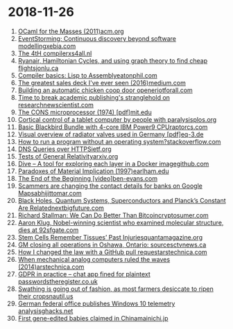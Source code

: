 # 2018-11-26
1. [OCaml for the Masses (2011)acm.org](https://queue.acm.org/detail.cfm?id=2038036)
2. [EventStorming; Continuous discovery beyond software modellingxebia.com](https://xebia.com/blog/eventstorming-continuous-discovery-beyond-software-modelling/)
3. [The 4tH compilerxs4all.nl](https://thebeez.home.xs4all.nl/4tH/)
4. [Ryanair, Hamiltonian Cycles, and using graph theory to find cheap flightsjonlu.ca](https://blog.jonlu.ca/posts/ryan-air)
5. [Compiler basics: Lisp to Assemblyeatonphil.com](http://notes.eatonphil.com/compiler-basics-lisp-to-assembly.html)
6. [The greatest sales deck I've ever seen (2016)medium.com](https://medium.com/the-mission/the-greatest-sales-deck-ive-ever-seen-4f4ef3391ba0)
7. [Building an automatic chicken coop door openeriotforall.com](https://www.iotforall.com/building-cheap-automatic-chicken-coop-door-opener/)
8. [Time to break academic publishing's stranglehold on researchnewscientist.com](https://www.newscientist.com/article/mg24032052-900-time-to-break-academic-publishings-stranglehold-on-research/)
9. [The CONS microprocessor (1974) [pdf]mit.edu](https://dspace.mit.edu/bitstream/handle/1721.1/41115/AI_WP_080.pdf)
10. [Cortical control of a tablet computer by people with paralysisplos.org](https://journals.plos.org/plosone/article?id=10.1371/journal.pone.0204566)
11. [Basic Blackbird Bundle with 4-core IBM Power9 CPUraptorcs.com](https://secure.raptorcs.com/content/BK1B01/intro.html)
12. [Visual overview of radiator valves used in Germany [pdf]eq-3.de](https://www.eq-3.de/Downloads/eq3/download%20bereich/Ventilkompatibilitaeten-Model-N.pdf)
13. [How to run a program without an operating system?stackoverflow.com](https://stackoverflow.com/questions/22054578/how-to-run-a-program-without-an-operating-system/32483545#32483545)
14. [DNS Queries over HTTPSietf.org](https://tools.ietf.org/html/rfc8484)
15. [Tests of General Relativityarxiv.org](https://arxiv.org/abs/1811.00364)
16. [Dive – A tool for exploring each layer in a Docker imagegithub.com](https://github.com/wagoodman/dive)
17. [Paradoxes of Material Implication (1997)earlham.edu](https://legacy.earlham.edu/~peters/courses/log/mat-imp.htm)
18. [The End of the Beginning [video]ben-evans.com](https://www.ben-evans.com/benedictevans/2018/11/16/the-end-of-the-beginning)
19. [Scammers are changing the contact details for banks on Google Mapsabhijittomar.com](http://blog.abhijittomar.com/2018/10/19/google-business-claim-scam/)
20. [Black Holes, Quantum Systems, Superconductors and Planck’s Constant Are Relatednextbigfuture.com](https://www.nextbigfuture.com/2018/11/black-holes-quantum-systems-superconductors-and-plancks-constant-are-related.html)
21. [Richard Stallman: We Can Do Better Than Bitcoincryptosumer.com](https://cryptosumer.com/2018/11/24/free-software-messiah-richard-stallman-we-can-do-better-than-bitcoin/)
22. [Aaron Klug, Nobel-winning scientist who examined molecular structure, dies at 92sfgate.com](https://www.sfgate.com/news/article/Aaron-Klug-Nobel-winning-scientist-who-examined-13418637.php)
23. [Stem Cells Remember Tissues’ Past Injuriesquantamagazine.org](https://www.quantamagazine.org/stem-cells-remember-tissues-past-injuries-20181112/)
24. [GM closing all operations in Oshawa, Ontario: sourcesctvnews.ca](https://www.ctvnews.ca/autos/gm-closing-all-operations-in-oshawa-ont-sources-1.4191935)
25. [How I changed the law with a GitHub pull requestarstechnica.com](https://arstechnica.com/tech-policy/2018/11/how-i-changed-the-law-with-a-github-pull-request/)
26. [When mechanical analog computers ruled the waves (2014)arstechnica.com](https://arstechnica.com/information-technology/2014/03/gears-of-war-when-mechanical-analog-computers-ruled-the-waves/)
27. [GDPR in practice – chat app fined for plaintext passwordstheregister.co.uk](https://www.theregister.co.uk/2018/11/23/knuddels_fined_for_plain_text_passwords/)
28. [Swathing is going out of fashion, as most farmers desiccate to ripen their cropsnautil.us](http://nautil.us/issue/66/clockwork/herbicide-is-whats-for-dinner)
29. [German federal office publishes Windows 10 telemetry analysisghacks.net](https://www.ghacks.net/2018/11/23/german-federal-office-bsi-publishes-telemetry-analysis/)
30. [First gene-edited babies claimed in Chinamainichi.jp](http://mainichi.jp/english/articles/20181126/p2g/00m/0fe/047000c)